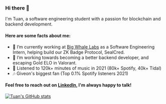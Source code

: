 ### Hi there 👋

I'm Tuan, a software engineering student with a passion for blockchain and backend development.

#### Here are some facts about me:
- 🔭 I’m currently working at [Big Whale Labs](https://www.bwl.gg/) as a Software Engineering Intern, helping build our ZK Badge Protocol, SealCred.
- 🌱 I’m working towards becoming a better backend developer, and escaping Gold ELO in Valorant.
- 🎸 Listened to 120k+ minutes of music in 2021 (80k+ Spotify, 40k+ Tidal)
- 🎶 Giveon's biggest fan (Top 0.1% Spotify listeners 2021)

#### Feel free to reach out on [LinkedIn](https://www.linkedin.com/in/tuansydau/), I'm always happy to talk!

[![Tuan's GitHub stats](https://github-readme-stats.vercel.app/api?username=tuansydau)](https://github.com/anuraghazra/github-readme-stats)
